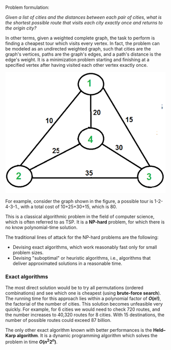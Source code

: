 Problem formulation:

*Given a list of cities and the distances between each pair of cities, what is the shortest possible route that visits each city exactly once and returns to the origin city?*

In other terms, given a weighted complete graph, the task to perform is finding a cheapest tour which visits every vertex. In fact, the problem can be modeled as an undirected weighted graph, such that cities are the graph's vertices, paths are the graph's edges, and a path's distance is the edge's weight. It is a minimization problem starting and finishing at a specified vertex after having visited each other vertex exactly once.

![ee6b878408400bd801571f21e40fd2b4.png](../_resources/ee6b878408400bd801571f21e40fd2b4.png)

For example, consider the graph shown in the figure, a possible tour is 1-2-4-3-1., with a total cost of 10+25+30+15, which is 80.

This is a classical algorithmic problem in the field of computer science, which is often referred to as TSP. It is a **NP-hard** problem, for which there is no know polynomial-time solution.

The traditional lines of attack for the NP-hard problems are the following:

- Devising exact algorithms, which work reasonably fast only for small problem sizes.
- Devising "suboptimal" or heuristic algorithms, i.e., algorithms that deliver approximated solutions in a reasonable time.

### Exact algorithms

The most direct solution would be to try all permutations (ordered combinations) and see which one is cheapest (using **brute-force search**). The running time for this approach lies within a polynomial factor of **${\displaystyle O(n!)}$**, the factorial of the number of cities. This solution becomes unfeasible very quickly. For example, for 6 cities we would need to check 720 routes, and the number increases to 40,320 routes for 8 cities. With 15 destinations, the number of possible routes could exceed 87 billion.

The only other exact algorithm known with better performances is the **Held–Karp algorithm**. It is a dynamic programming algorithm which solves the problem in time **${\displaystyle O(n^{2}2^{n})}$**.